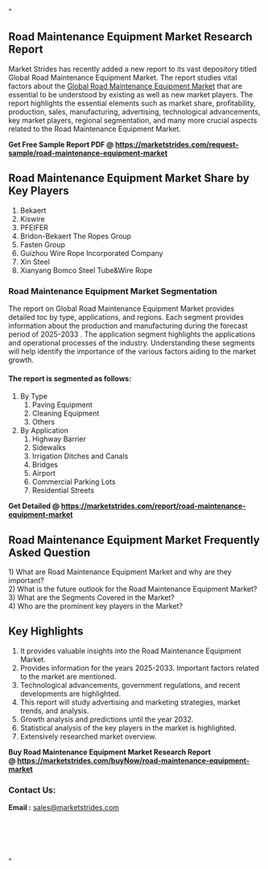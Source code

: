 <p>"</p>
<h2>Road Maintenance Equipment Market Research Report</h2>
<p>Market Strides has recently added a new report to its vast depository titled Global Road Maintenance Equipment Market. The report studies vital factors about the&nbsp;<a href="https://marketstrides.com/report/road-maintenance-equipment-market">Global Road Maintenance Equipment Market</a>&nbsp;that are essential to be understood by existing as well as new market players. The report highlights the essential elements such as market share, profitability, production, sales, manufacturing, advertising, technological advancements, key market players, regional segmentation, and many more crucial aspects related to the Road Maintenance Equipment Market.</p>
<p><strong>Get Free Sample Report PDF @&nbsp;<a href="https://marketstrides.com/request-sample/road-maintenance-equipment-market">https://marketstrides.com/request-sample/road-maintenance-equipment-market</a></strong></p>
<h2><strong>Road Maintenance Equipment Market Share by Key Players</strong></h2>
<ol>
<li>Bekaert</li>
<li>Kiswire</li>
<li>PFEIFER</li>
<li>Bridon-Bekaert The Ropes Group</li>
<li>Fasten Group</li>
<li>Guizhou Wire Rope Incorporated Company</li>
<li>Xin Steel</li>
<li>Xianyang Bomco Steel Tube&amp;Wire Rope</li>
</ol>
<h3><strong>Road Maintenance Equipment Market Segmentation</strong></h3>
<p>The report on Global Road Maintenance Equipment Market provides detailed toc by type, applications, and regions. Each segment provides information about the production and manufacturing during the forecast period of 2025-2033 . The application segment highlights the applications and operational processes of the industry. Understanding these segments will help identify the importance of the various factors aiding to the market growth.</p>
<h4>The report is segmented as follows:</h4>
<ol>
<li>By Type
<ol>
<li>Paving Equipment</li>
<li>Cleaning Equipment</li>
<li>Others</li>
</ol>
</li>
<li>By Application
<ol>
<li>Highway Barrier</li>
<li>Sidewalks</li>
<li>Irrigation Ditches and Canals</li>
<li>Bridges</li>
<li>Airport</li>
<li>Commercial Parking Lots</li>
<li>Residential Streets</li>
</ol>
</li>
</ol>
<p><strong>Get Detailed @&nbsp;<a href="https://marketstrides.com/report/road-maintenance-equipment-market">https://marketstrides.com/report/road-maintenance-equipment-market</a></strong></p>
<h2 class=""><strong>Road Maintenance Equipment Market Frequently Asked Question</strong></h2>
<div class="">1) What are&nbsp;Road Maintenance Equipment Market and why are they important?
<div class="">
<div class="">2) What is the future outlook for the Road Maintenance Equipment Market?</div>
</div>
</div>
<div class="">3) What are the Segments Covered in the Market?</div>
<div class="">4) Who are the prominent key players in the Market?</div>
<h2><strong>Key Highlights</strong></h2>
<div class="">
<ol>
<li>It provides valuable insights into the Road Maintenance Equipment Market.</li>
<li>Provides information for the years 2025-2033. Important factors related to the market are mentioned.</li>
<li>Technological advancements, government regulations, and recent developments are highlighted.</li>
<li>This report will study advertising and marketing strategies, market trends, and analysis.</li>
<li>Growth analysis and predictions until the year 2032.</li>
<li>Statistical analysis of the key players in the market is highlighted.</li>
<li>Extensively researched market overview.</li>
</ol>
<p><strong>Buy Road Maintenance Equipment Market Research Report @&nbsp;<a href="https://marketstrides.com/buyNow/road-maintenance-equipment-market">https://marketstrides.com/buyNow/road-maintenance-equipment-market</a></strong></p>
<h3>Contact Us:</h3>
<p><strong>Email :</strong> <a href="mailto:sales@marketstrides.com">sales@marketstrides.com</a></p>
</div>
<p>&nbsp;</p>
<h3>&nbsp;</h3>
<p>"</p>
